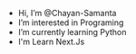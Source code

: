 - Hi, I’m @Chayan-Samanta
- I’m interested in Programing
- I’m currently learning Python
- I'm Learn Next.Js 

<!---
Chayan-Samanta/Chayan-Samanta is a ✨ special ✨ repository because its `README.md` (this file) appears on your GitHub profile.
You can click the Preview link to take a look at your changes.
--->

